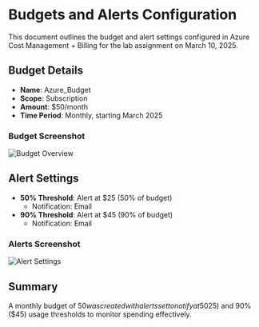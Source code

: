 # Budgets and Alerts Configuration

This document outlines the budget and alert settings configured in Azure Cost Management + Billing for the lab assignment on March 10, 2025.

## Budget Details
- **Name**: Azure_Budget
- **Scope**: Subscription
- **Amount**: $50/month
- **Time Period**: Monthly, starting March 2025

### Budget Screenshot
![Budget Overview](https://github.com/Saikarthick07/CST89013/blob/main/LAB9/Budget%20Setup.png)

## Alert Settings
- **50% Threshold**: Alert at $25 (50% of budget)
  - Notification: Email
- **90% Threshold**: Alert at $45 (90% of budget)
  - Notification: Email

### Alerts Screenshot
![Alert Settings](https://github.com/Saikarthick07/CST89013/blob/main/LAB9/Alert%20Setup.png)

## Summary
A monthly budget of $50 was created with alerts set to notify at 50% ($25) and 90% ($45) usage thresholds to monitor spending effectively.
